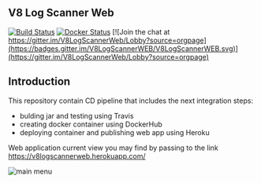 ## V8 Log Scanner Web
[![Build Status](https://travis-ci.org/ripreal/V8LogScannerWeb.svg?branch=master)](https://travis-ci.org/ripreal/V8LogScannerWeb)
[![Docker Status](https://dockerbuildbadges.quelltext.eu/status.svg?organization=ripreal&repository=v8logscannerweb)](https://hub.docker.com/r/ripreal/v8logscannerweb/builds/)
[![Join the chat at https://gitter.im/V8LogScannerWeb/Lobby?source=orgpage](https://badges.gitter.im/V8LogScannerWEB/V8LogScannerWEB.svg)](https://gitter.im/V8LogScannerWeb/Lobby?source=orgpage) 
## Introduction
This repository contain CD pipeline that includes the next integration steps:
- bulding jar and testing using Travis
- creating docker container using DockerHub
- deploying container and publishing web app using Heroku

Web application current view you may find by passing to the link https://v8logscannerweb.herokuapp.com/

![main menu](http://infostart.ru/upload/iblock/87b/87b248c308818cef8c12ff814050268b.png)
